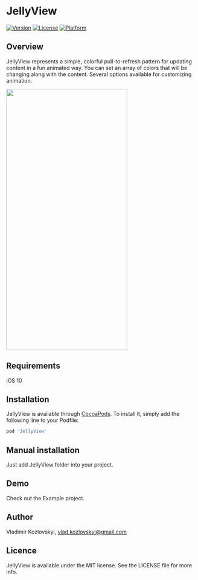 # JellyView

[![Version](https://img.shields.io/cocoapods/v/JellyView.svg?style=flat)](http://cocoapods.org/pods/JellyView)
[![License](https://img.shields.io/cocoapods/l/JellyView.svg?style=flat)](http://cocoapods.org/pods/JellyView)
[![Platform](https://img.shields.io/cocoapods/p/JellyView.svg?style=flat)](http://cocoapods.org/pods/JellyView)

## Overview

JellyView represents a simple, colorful pull-to-refresh pattern for updating content in a fun animated way. You can set an array of colors that will be changing along with the content. Several options available for customizing animation.

<img src="JellyView.gif" width="320" height="692">

## Requirements

iOS 10

## Installation

 JellyView is available through [CocoaPods](http://cocoapods.org). To install it, simply add the following line to your Podfile:
 
 ```ruby
 pod 'JellyView'
 ```
 
 ## Manual installation

Just add JellyView folder into your project.

## Demo

Check out the Example project.

## Author

Vladimir Kozlovskyi, vlad.kozlovskyi@gmail.com

## Licence

JellyView is available under the MIT license. See the LICENSE file for more info.
